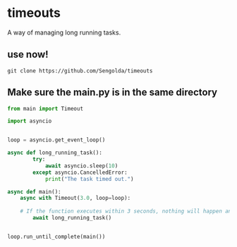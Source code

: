 # timeouts
A way of managing long running tasks.


## use now!
`git clone https://github.com/Sengolda/timeouts`

## Make sure the main.py is in the same directory
```py
from main import Timeout

import asyncio


loop = asyncio.get_event_loop()

async def long_running_task():
        try:
            await asyncio.sleep(10)
        except asyncio.CancelledError:
            print("The task timed out.")

async def main():
    async with Timeout(3.0, loop=loop):
    
    # If the function executes within 3 seconds, nothing will happen and function will run as normal, if not. it will raise asyncio.CancelledError.
        await long_running_task()


loop.run_until_complete(main())
```
